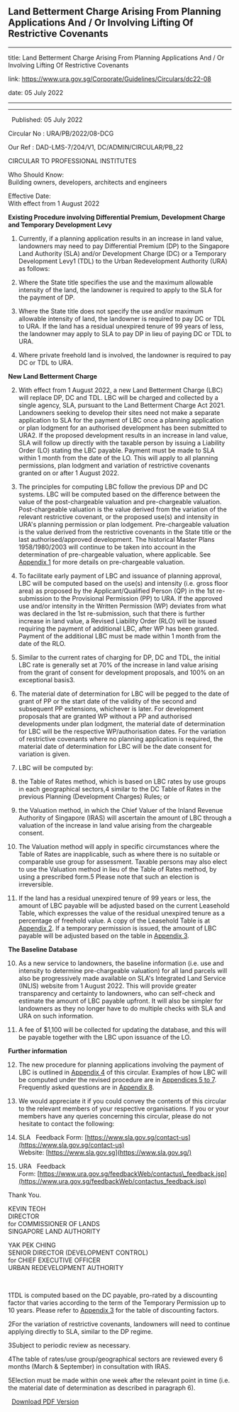 ## Land Betterment Charge Arising From Planning Applications And / Or Involving Lifting Of Restrictive Covenants
---
title: Land Betterment Charge Arising From Planning Applications And / Or Involving Lifting Of Restrictive Covenants

link: https://www.ura.gov.sg/Corporate/Guidelines/Circulars/dc22-08

date: 05 July 2022

---

-------------------------------------------------------------------------------------------------------------

  Published: 05 July 2022

Circular No : URA/PB/2022/08-DCG

Our Ref : DAD-LMS-7/204/V1, DC/ADMIN/CIRCULAR/PB\_22

  

CIRCULAR TO PROFESSIONAL INSTITUTES

  

Who Should Know:  
Building owners, developers, architects and engineers

  

Effective Date:  
With effect from 1 August 2022

  

****Existing Procedure involving Differential Premium, Development Charge and Temporary Development Levy****

1.  Currently, if a planning application results in an increase in land value, landowners may need to pay Differential Premium (DP) to the Singapore Land Authority (SLA) and/or Development Charge (DC) or a Temporary Development Levy1 (TDL) to the Urban Redevelopment Authority (URA) as follows:

1.  Where the State title specifies the use and the maximum allowable intensity of the land, the landowner is required to apply to the SLA for the payment of DP.
2.  Where the State title does not specify the use and/or maximum allowable intensity of land, the landowner is required to pay DC or TDL to URA. If the land has a residual unexpired tenure of 99 years of less, the landowner may apply to SLA to pay DP in lieu of paying DC or TDL to URA.
3.  Where private freehold land is involved, the landowner is required to pay DC or TDL to URA. 

****New Land Betterment Charge****



2.  With effect from 1 August 2022, a new Land Betterment Charge (LBC) will replace DP, DC and TDL. LBC will be charged and collected by a single agency, SLA, pursuant to the Land Betterment Charge Act 2021. Landowners seeking to develop their sites need not make a separate application to SLA for the payment of LBC once a planning application or plan lodgment for an authorised development has been submitted to URA2. If the proposed development results in an increase in land value, SLA will follow up directly with the taxable person by issuing a Liability Order (LO) stating the LBC payable. Payment must be made to SLA within 1 month from the date of the LO. This will apply to all planning permissions, plan lodgment and variation of restrictive covenants granted on or after 1 August 2022. 



3.  The principles for computing LBC follow the previous DP and DC systems. LBC will be computed based on the difference between the value of the post-chargeable valuation and pre-chargeable valuation. Post-chargeable valuation is the value derived from the variation of the relevant restrictive covenant, or the proposed use(s) and intensity in URA's planning permission or plan lodgement. Pre-chargeable valuation is the value derived from the restrictive covenants in the State title or the last authorised/approved development. The historical Master Plans 1958/1980/2003 will continue to be taken into account in the determination of pre-chargeable valuation, where applicable. See [Appendix 1](https://www.ura.gov.sg/-/media/Corporate/Guidelines/Development-control/Circulars/2022/Jul/dc22-08-Appendix1.pdf) for more details on pre-chargeable valuation.
  
5.  To facilitate early payment of LBC and issuance of planning approval, LBC will be computed based on the use(s) and intensity (i.e. gross floor area) as proposed by the Applicant/Qualified Person (QP) in the 1st re-submission to the Provisional Permission (PP) to URA. If the approved use and/or intensity in the Written Permission (WP) deviates from what was declared in the 1st re-submission, such that there is further increase in land value, a Revised Liability Order (RLO) will be issued requiring the payment of additional LBC, after WP has been granted. Payment of the additional LBC must be made within 1 month from the date of the RLO.
  
7.  Similar to the current rates of charging for DP, DC and TDL, the initial LBC rate is generally set at 70% of the increase in land value arising from the grant of consent for development proposals, and 100% on an exceptional basis3.
  
9.  The material date of determination for LBC will be pegged to the date of grant of PP or the start date of the validity of the second and subsequent PP extensions, whichever is later. For development proposals that are granted WP without a PP and authorised developments under plan lodgment, the material date of determination for LBC will be the respective WP/authorisation dates. For the variation of restrictive covenants where no planning application is required, the material date of determination for LBC will be the date consent for variation is given.
  
11.  LBC will be computed by:

1.  the Table of Rates method, which is based on LBC rates by use groups in each geographical sectors,4 similar to the DC Table of Rates in the previous Planning (Development Charges) Rules; or
2.  the Valuation method, in which the Chief Valuer of the Inland Revenue Authority of Singapore (IRAS) will ascertain the amount of LBC through a valuation of the increase in land value arising from the chargeable consent.

8.  The Valuation method will apply in specific circumstances where the Table of Rates are inapplicable, such as where there is no suitable or comparable use group for assessment. Taxable persons may also elect to use the Valuation method in lieu of the Table of Rates method, by using a prescribed form.5 Please note that such an election is irreversible.
  
10.  If the land has a residual unexpired tenure of 99 years or less, the amount of LBC payable will be adjusted based on the current Leasehold Table, which expresses the value of the residual unexpired tenure as a percentage of freehold value. A copy of the Leasehold Table is at [Appendix 2](https://www.ura.gov.sg/-/media/Corporate/Guidelines/Development-control/Circulars/2022/Jul/dc22-08-Appendix2.pdf). If a temporary permission is issued, the amount of LBC payable will be adjusted based on the table in [Appendix 3](https://www.ura.gov.sg/-/media/Corporate/Guidelines/Development-control/Circulars/2022/Jul/dc22-08-Appendix3.pdf).

**The Baseline Database**

10.  As a new service to landowners, the baseline information (i.e. use and intensity to determine pre-chargeable valuation) for all land parcels will also be progressively made available on SLA's Integrated Land Service (INLIS) website from 1 August 2022. This will provide greater transparency and certainty to landowners, who can self-check and estimate the amount of LBC payable upfront. It will also be simpler for landowners as they no longer have to do multiple checks with SLA and URA on such information.



11.  A fee of $1,100 will be collected for updating the database, and this will be payable together with the LBC upon issuance of the LO.

**Further information**

12.  The new procedure for planning applications involving the payment of LBC is outlined in [Appendix 4](https://www.ura.gov.sg/-/media/Corporate/Guidelines/Development-control/Circulars/2022/Jul/dc22-08-Appendix4.pdf) of this circular. Examples of how LBC will be computed under the revised procedure are in [Appendices 5 to 7](https://www.ura.gov.sg/-/media/Corporate/Guidelines/Development-control/Circulars/2022/Jul/dc22-08-Appendix5-7.pdf). Frequently asked questions are in [Appendix 8](https://www.ura.gov.sg/-/media/Corporate/Guidelines/Development-control/Circulars/2022/Jul/dc22-08-Appendix8.pdf).
  
14.  We would appreciate it if you could convey the contents of this circular to the relevant members of your respective organisations. If you or your members have any queries concerning this circular, please do not hesitate to contact the following:

1.  SLA  
Feedback Form: [https://www.sla.gov.sg/contact-us](https://www.sla.gov.sg/contact-us)  
Website: [https://www.sla.gov.sg](https://www.sla.gov.sg/)

3.  URA  
Feedback Form: [https://www.ura.gov.sg/feedbackWeb/contactus\_feedback.jsp](https://www.ura.gov.sg/feedbackWeb/contactus_feedback.jsp)

Thank You.  
  
KEVIN TEOH  
DIRECTOR  
for COMMISSIONER OF LANDS  
SINGAPORE LAND AUTHORITY  
  
YAK PEK CHING  
SENIOR DIRECTOR (DEVELOPMENT CONTROL)  
for CHIEF EXECUTIVE OFFICER  
URBAN REDEVELOPMENT AUTHORITY

 



1TDL is computed based on the DC payable, pro-rated by a discounting factor that varies according to the term of the Temporary Permission up to 10 years. Please refer to [Appendix 3](https://www.ura.gov.sg/-/media/Corporate/Guidelines/Development-control/Circulars/2022/Jul/dc22-08-Appendix3.pdf) for the table of discounting factors.

2For the variation of restrictive covenants, landowners will need to continue applying directly to SLA, similar to the DP regime.

3Subject to periodic review as necessary.

4The table of rates/use group/geographical sectors are reviewed every 6 months (March & September) in consultation with IRAS.

5Election must be made within one week after the relevant point in time (i.e. the material date of determination as described in paragraph 6).

  



  [Download PDF Version](https://www.ura.gov.sg/services/download_file.aspx?f={F10DFE63-23A9-4FDF-88F2-476E68274F3A})

